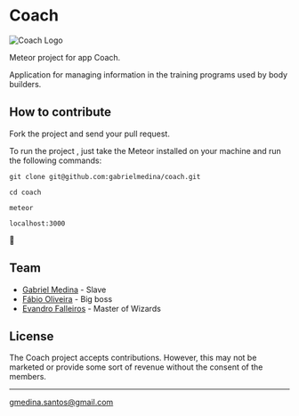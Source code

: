 # Coach

![Coach Logo](https://cdn.pbrd.co/images/1w3bK0c4.jpg)

Meteor project for app Coach.

Application for managing information in the training programs used by body builders.

## How to contribute

Fork the project and send your pull request.

To run the project , just take the Meteor installed on your machine and run the following commands:

`` git clone git@github.com:gabrielmedina/coach.git ``

`` cd coach ``

`` meteor ``

`` localhost:3000 ``

:ship:


## Team

- [Gabriel Medina](https://github.com/gabrielmedina) - Slave
- [Fábio Oliveira](https://github.com/fabioivi) - Big boss
- [Evandro Falleiros](https://github.com/evandrofalleiros) - Master of Wizards


## License

The Coach project accepts contributions. However, this may not be marketed or provide some sort of revenue without the consent of the members.

---
gmedina.santos@gmail.com
